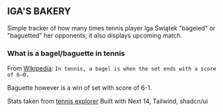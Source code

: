 ## IGA'S BAKERY

Simple tracker of how many times tennis player Iga Świątek "bageled" or "baguetted" her opponents, it also displays upcoming match.

### What is a bagel/baguette in tennis

From [Wikipedia](<https://en.wikipedia.org/wiki/Bagel_(tennis)>):
`In tennis, a bagel is when the set ends with a score of 6–0.`

Baguette however is a win of set with score of 6-1.

Stats taken from [tennis explorer](https://www.tennisexplorer.com/)
Built with Next 14, Tailwind, shadcn/ui

